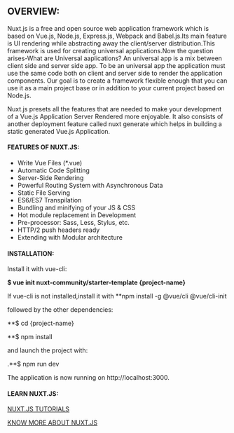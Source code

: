 ## OVERVIEW:

Nuxt.js is a free and open source web application framework which is based on Vue.js, Node.js, Express.js, Webpack and Babel.js.Its main feature is UI rendering while abstracting away the client/server distribution.This framework is used for creating universal applications.Now the question arises-What are Universal aaplications? An universal app is a mix between client side and server side app. To be an universal app the application must use the same code both on client and server side to render the application components.
Our goal is to create a framework flexible enough that you can use it as a main project base or in addition to your current project based on Node.js.

Nuxt.js presets all the features that are needed to make your development of a Vue.js Application Server Rendered more enjoyable. It also consists of another deployment feature called nuxt generate which helps in building a static generated Vue.js Application.

#### FEATURES OF NUXT.JS:
- Write Vue Files (*.vue)
- Automatic Code Splitting
- Server-Side Rendering
- Powerful Routing System with Asynchronous Data
- Static File Serving
- ES6/ES7 Transpilation
- Bundling and minifying of your JS & CSS
- Hot module replacement in Development
- Pre-processor: Sass, Less, Stylus, etc.
- HTTP/2 push headers ready
- Extending with Modular architecture

#### INSTALLATION:
Install it with vue-cli:

**$ vue init nuxt-community/starter-template {project-name}**

If vue-cli is not installed,install it with **npm install -g @vue/cli @vue/cli-init

followed by the other dependencies:

**$ cd {project-name}

**$ npm install

and launch the project with:

.**$ npm run dev

The application is now running on  http://localhost:3000.

#### LEARN NUXT.JS:

[NUXT.JS TUTORIALS](https://frontendmasters.com/courses/vue/introducing-nuxt-js/)

[KNOW MORE ABOUT NUXT.JS](https://scotch.io/tutorials/build-a-server-side-rendered-vue-app-with-nuxtjs)

